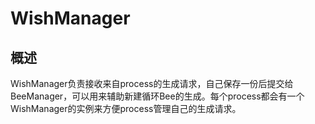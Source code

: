 # WishManager
## 概述
WishManager负责接收来自process的生成请求，自己保存一份后提交给BeeManager，可以用来辅助新建循环Bee的生成。每个process都会有一个WishManager的实例来方便process管理自己的生成请求。